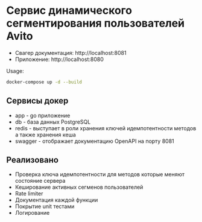 # Сервис динамического сегментирования пользователей Avito

- Свагер документация: http://localhost:8081
- Приложение: http://localhost:8080

Usage:
``` bash
docker-compose up -d --build
```

## Сервисы докер
 
- app - go приложение
- db - база данных PostgreSQL
- redis - выступает в роли хранения ключей идемпотентности методов а также хранения кеша
- swagger - отображает документацию OpenAPI на порту 8081

## Реализовано

- Проверка ключа идемпотентности для методов которые меняют состояние сервера
- Кеширование активных сегменов пользователей
- Rate limiter
- Документация каждой функции
- Покрытие unit тестами
- Логирование
